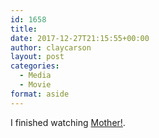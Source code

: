 ```yaml
---
id: 1658
title: 
date: 2017-12-27T21:15:55+00:00
author: claycarson
layout: post
categories: 
  - Media
  - Movie
format: aside
---
```

I finished watching [Mother!](http://m.imdb.com/title/tt5109784/?ref=m_nv_sr_1).